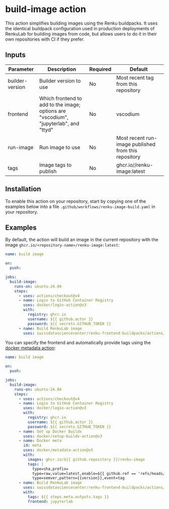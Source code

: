 # build-image action

This action simplifies building images using the Renku buildpacks. It uses the identical buildpack configuration used in
production deployments of RenkuLab for building images from code, but allows users to do it in their own repositories
with CI if they prefer.

## Inputs

| Parameter | Description | Required | Default |
|-----------|-------------|----------|---------|
| builder-version | Builder version to use | No | Most recent tag from this repository |
| frontend | Which frontend to add to the image; options are "vscodium", "jupyterlab", and "ttyd" | No | vscodium |
| run-image | Run image to use | No | Most recent run-image published from this repository |
| tags | Image tags to publish | No | ghcr.io/<repository-name>/renku-image:latest |


## Installation

To enable this action on your repository, start by copying one of the examples below into a file `.github/workflows/renku-image-build.yaml` in
your repository.

## Examples

By default, the action will build an image in the current repository with the image `ghcr.io/<repository-name>/renku-image:latest`:

```yaml
name: build image

on:
  push:

jobs:
  build-image:
    runs-on: ubuntu-24.04
    steps:
      - uses: actions/checkout@v4
      - name: Login to GitHub Container Registry
        uses: docker/login-action@v3
        with:
          registry: ghcr.io
          username: ${{ github.actor }}
          password: ${{ secrets.GITHUB_TOKEN }}
      - name: Build RenkuLab image
        uses: swissdatasciencecenter/renku-frontend-buildpacks/actions/build-image
```

You can specify the frontend and automatically provide tags using the [docker metadata action](https://github.com/docker/metadata-action):

```yaml
name: build image

on:
  push:

jobs:
  build-image:
    runs-on: ubuntu-24.04
    steps:
      - uses: actions/checkout@v4
      - name: Login to GitHub Container Registry
        uses: docker/login-action@v3
        with:
          registry: ghcr.io
          username: ${{ github.actor }}
          password: ${{ secrets.GITHUB_TOKEN }}
      - name: Set up Docker Buildx
        uses: docker/setup-buildx-action@v3
      - name: Docker meta
        id: meta
        uses: docker/metadata-action@v5
        with:
          images: ghcr.io/${{ github.repository }}/renku-image
          tags: |
            type=sha,prefix=
            type=raw,value=latest,enable=${{ github.ref == 'refs/heads/master' }}
            type=semver,pattern={{version}},event=tag
      - name: Build RenkuLab image
        uses: swissdatasciencecenter/renku-frontend-buildpacks/actions/build-image
        with:
          tags: ${{ steps.meta.outputs.tags }}
          frontend: jupyterlab
```
